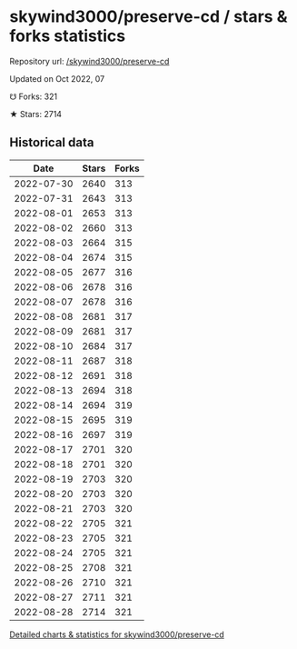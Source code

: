 # skywind3000/preserve-cd / stars & forks statistics

Repository url: [/skywind3000/preserve-cd](https://github.com/skywind3000/preserve-cd)

Updated on Oct 2022, 07

☋ Forks: 321

★ Stars: 2714

## Historical data
| Date | Stars | Forks |
|------|-------|-------|
| 2022-07-30 | 2640 | 313 | 
| 2022-07-31 | 2643 | 313 | 
| 2022-08-01 | 2653 | 313 | 
| 2022-08-02 | 2660 | 313 | 
| 2022-08-03 | 2664 | 315 | 
| 2022-08-04 | 2674 | 315 | 
| 2022-08-05 | 2677 | 316 | 
| 2022-08-06 | 2678 | 316 | 
| 2022-08-07 | 2678 | 316 | 
| 2022-08-08 | 2681 | 317 | 
| 2022-08-09 | 2681 | 317 | 
| 2022-08-10 | 2684 | 317 | 
| 2022-08-11 | 2687 | 318 | 
| 2022-08-12 | 2691 | 318 | 
| 2022-08-13 | 2694 | 318 | 
| 2022-08-14 | 2694 | 319 | 
| 2022-08-15 | 2695 | 319 | 
| 2022-08-16 | 2697 | 319 | 
| 2022-08-17 | 2701 | 320 | 
| 2022-08-18 | 2701 | 320 | 
| 2022-08-19 | 2703 | 320 | 
| 2022-08-20 | 2703 | 320 | 
| 2022-08-21 | 2703 | 320 | 
| 2022-08-22 | 2705 | 321 | 
| 2022-08-23 | 2705 | 321 | 
| 2022-08-24 | 2705 | 321 | 
| 2022-08-25 | 2708 | 321 | 
| 2022-08-26 | 2710 | 321 | 
| 2022-08-27 | 2711 | 321 | 
| 2022-08-28 | 2714 | 321 | 


[Detailed charts & statistics for skywind3000/preserve-cd](https://reviewgithub.com/rep/skywind3000/preserve-cd)
